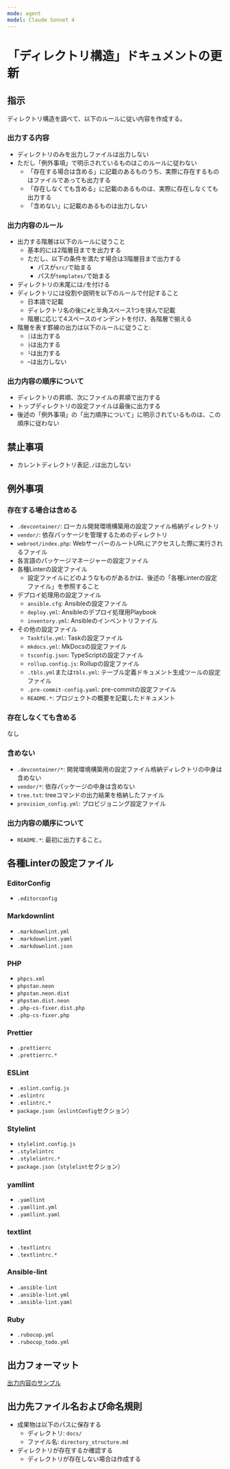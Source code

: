 ```yaml
---
mode: agent
model: Claude Sonnet 4
---
```

「ディレクトリ構造」ドキュメントの更新
=========================

指示
-------------------------

ディレクトリ構造を調べて、以下のルールに従い内容を作成する。

### 出力する内容

- ディレクトリのみを出力しファイルは出力しない
- ただし「例外事項」で明示されているものはこのルールに従わない
    - 「存在する場合は含める」に記載のあるものうち、実際に存在するものはファイルであっても出力する
    - 「存在しなくても含める」に記載のあるものは、実際に存在しなくても出力する
    - 「含めない」に記載のあるものは出力しない

### 出力内容のルール

- 出力する階層は以下のルールに従うこと
    - 基本的には2階層目までを出力する
    - ただし、以下の条件を満たす場合は3階層目まで出力する
        - パスが`src/`で始まる
        - パスが`templates/`で始まる
- ディレクトリの末尾には`/`を付ける
- ディレクトリには役割や説明を以下のルールで付記すること
    - 日本語で記載
    - ディレクトリ名の後に`#`と半角スペース1つを挟んで記載
    - 階層に応じて4スペースのインデントを付け、各階層で揃える
- 階層を表す罫線の出力は以下のルールに従うこと:
    - `│`は出力する
    - `├`は出力する
    - `└`は出力する
    - `─`は出力しない

### 出力内容の順序について

- ディレクトリの昇順、次にファイルの昇順で出力する
- トップディレクトリの設定ファイルは最後に出力する
- 後述の「例外事項」の「出力順序について」に明示されているものは、この順序に従わない

禁止事項
-------------------------

- カレントディレクトリ表記`./`は出力しない

例外事項
-------------------------

### 存在する場合は含める

- `.devcontainer/`: ローカル開発環境構築用の設定ファイル格納ディレクトリ
- `vendor/`: 依存パッケージを管理するためのディレクトリ
- `webroot/index.php`: WebサーバーのルートURLにアクセスした際に実行されるファイル
- 各言語のパッケージマネージャーの設定ファイル
- 各種Linterの設定ファイル
    - 設定ファイルにどのようなものがあるかは、後述の「各種Linterの設定ファイル」を参照すること
- デプロイ処理用の設定ファイル
    - `ansible.cfg`: Ansibleの設定ファイル
    - `deploy.yml`: Ansibleのデプロイ処理用Playbook
    - `inventory.yml`: Ansibleのインベントリファイル
- その他の設定ファイル
    - `Taskfile.yml`: Taskの設定ファイル
    - `mkdocs.yml`: MkDocsの設定ファイル
    - `tsconfig.json`: TypeScriptの設定ファイル
    - `rollup.config.js`: Rollupの設定ファイル
    - `.tbls.yml`または`tbls.yml`: テーブル定義ドキュメント生成ツールの設定ファイル
    - `.pre-commit-config.yaml`: pre-commitの設定ファイル
    - `README.*`: プロジェクトの概要を記載したドキュメント

### 存在しなくても含める

なし

### 含めない

- `.devcontainer/*`: 開発環境構築用の設定ファイル格納ディレクトリの中身は含めない
- `vendor/*`: 依存パッケージの中身は含めない
- `tree.txt`: treeコマンドの出力結果を格納したファイル
- `provision_config.yml`: プロビジョニング設定ファイル

### 出力内容の順序について

- `README.*`: 最初に出力すること。

各種Linterの設定ファイル
-------------------------

### EditorConfig

- `.editorconfig`

### Markdownlint

- `.markdownlint.yml`
- `.markdownlint.yaml`
- `.markdownlint.json`

### PHP

- `phpcs.xml`
- `phpstan.neon`
- `phpstan.neon.dist`
- `phpstan.dist.neon`
- `.php-cs-fixer.dist.php`
- `.php-cs-fixer.php`

### Prettier

- `.prettierrc`
- `.prettierrc.*`

### ESLint

- `.eslint.config.js`
- `.eslintrc`
- `.eslintrc.*`
- `package.json`（`eslintConfig`セクション）

### Stylelint

- `stylelint.config.js`
- `.stylelintrc`
- `.stylelintrc.*`
- `package.json`（`stylelint`セクション）

### yamllint

- `.yamllint`
- `.yamllint.yml`
- `.yamllint.yaml`

### textlint

- `.textlintrc`
- `.textlintrc.*`

### Ansible-lint

- `.ansible-lint`
- `.ansible-lint.yml`
- `.ansible-lint.yaml`

### Ruby

- `.rubocop.yml`
- `.rubocop_todo.yml`

出力フォーマット
-------------------------

[出力内容のサンプル](../samples/doc_directory_structure.md)

出力先ファイル名および命名規則
-------------------------

- 成果物は以下のパスに保存する
    - ディレクトリ: `docs/`
    - ファイル名: `directory_structure.md`
- ディレクトリが存在するか確認する
    - ディレクトリが存在しない場合は作成する
